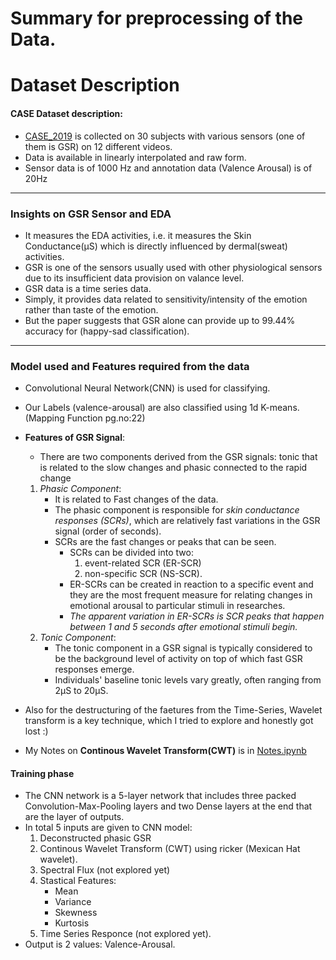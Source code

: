 # Summary for preprocessing of the Data.

# Dataset Description
#### CASE Dataset description:
- [CASE_2019](https://springernature.figshare.com/articles/dataset/CASE_Dataset-full/8869157?backTo=/collections/A_dataset_of_continuous_affect_annotations_and_physiological_signals_for_emotion_analysis/4260668) is collected on 30 subjects with various sensors (one of them is GSR) on 12 different videos.
- Data is available in linearly interpolated and raw form.
- Sensor data is of 1000 Hz and annotation data (Valence Arousal) is of 20Hz


---
### Insights on GSR Sensor and EDA
- It measures the EDA activities, i.e. it measures the Skin Conductance(μS) which is directly influenced by dermal(sweat) activities.
- GSR is one of the sensors usually used with other physiological sensors due to its insufficient data provision on valance level.
- GSR data is a time series data.
- Simply, it provides data related to sensitivity/intensity of the emotion rather than taste of the emotion.
- But the paper suggests that GSR alone can provide up to 99.44% accuracy for (happy-sad classification).  

---
### Model used and Features required from the data
- Convolutional Neural Network(CNN) is used for classifying.
- Our Labels (valence-arousal) are also classified using 1d K-means.  (Mapping Function pg.no:22)
- **Features of GSR Signal**:
    - There are two components derived from the GSR signals: tonic that is related to the slow changes and phasic connected to the rapid change
    1. *Phasic Component*:
        - It is related to Fast changes of the data.
        - The phasic component is responsible for *skin conductance responses (SCRs)*, which are relatively fast variations in the GSR signal (order of seconds).
        - SCRs are the fast changes or peaks that can be seen.
            - SCRs can be divided into two:
                1.  event-related SCR (ER-SCR)
                2.  non-specific SCR (NS-SCR).
            - ER-SCRs can be created in reaction to a specific event and they are the most frequent measure for relating changes in emotional arousal to particular stimuli in researches.
            - *The apparent variation in ER-SCRs is SCR peaks that happen between 1 and 5 seconds after emotional stimuli begin.*
    2. *Tonic Component*:
        - The tonic component in a GSR signal is typically considered to be the background level of activity on top of which fast GSR responses emerge.
        - Individuals' baseline tonic levels vary greatly, often ranging from 2µS to 20µS.


- Also for the destructuring of the faetures from the Time-Series, Wavelet transform is a key technique, which I tried to explore and honestly got lost :)
- My Notes on **Continous Wavelet Transform(CWT)** is in [Notes.ipynb](./Notes.ipynb)

#### Training phase
- The CNN network is a 5-layer network that includes three packed Convolution-Max-Pooling layers and two Dense layers at the end that are the layer of outputs.
- In total 5 inputs are given to CNN model:
    1. Deconstructed phasic GSR
    2. Continous Wavelet Transform (CWT) using ricker (Mexican Hat wavelet).
    3. Spectral Flux (not explored yet)
    4. Stastical Features:
        - Mean
        - Variance
        - Skewness
        - Kurtosis
    5. Time Series Responce (not explored yet).
- Output is 2 values: Valence-Arousal.